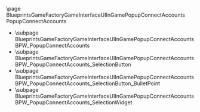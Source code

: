 \page BlueprintsGameFactoryGameInterfaceUIInGamePopupConnectAccounts PopupConnectAccounts
- \subpage BlueprintsGameFactoryGameInterfaceUIInGamePopupConnectAccountsBPW_PopupConnectAccounts
- \subpage BlueprintsGameFactoryGameInterfaceUIInGamePopupConnectAccountsBPW_PopupConnectAccounts_SelectionButton
- \subpage BlueprintsGameFactoryGameInterfaceUIInGamePopupConnectAccountsBPW_PopupConnectAccounts_SelectionButton_BulletPoint
- \subpage BlueprintsGameFactoryGameInterfaceUIInGamePopupConnectAccountsBPW_PopupConnectAccounts_SelectionWidget

